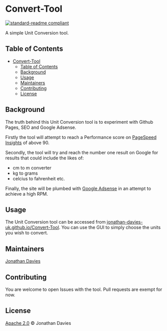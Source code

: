 # Convert-Tool
[![standard-readme compliant](https://img.shields.io/badge/readme%20style-standard-brightgreen.svg?style=flat-square)](https://github.com/RichardLitt/standard-readme)

A simple Unit Conversion tool.

## Table of Contents
- [Convert-Tool](#convert-tool)
  - [Table of Contents](#table-of-contents)
  - [Background](#background)
  - [Usage](#usage)
  - [Maintainers](#maintainers)
  - [Contributing](#contributing)
  - [License](#license)

## Background
The truth behind this Unit Conversion tool is to experiment with Github Pages, SEO and Google Adsense. 

Firstly the tool will attempt to reach a Performance score on [PageSpeed Insights](https://pagespeed.web.dev/) of above 90.

Secondly, the tool will try and reach the number one result on Google for results that could include the likes of:
- cm to m converter
- kg to grams
- celcius to fahrenheit etc. 

Finally, the site will be plumbed with [Google Adsense](https://adsense.google.com/) in an attempt to achieve a high RPM.

## Usage
The Unit Conversion tool can be accessed from [jonathan-davies-uk.github.io/Convert-Tool](https://jonathan-davies-uk.github.io/Convert-Tool). You can use the GUI to simply choose the units you wish to convert.

## Maintainers
[Jonathan Davies](https://github.com/jonathan-davies-uk)

## Contributing
You are welcome to open Issues with the tool. 
Pull requests are exempt for now.

## License
[Apache 2.0](LICENSE) © Jonathan Davies